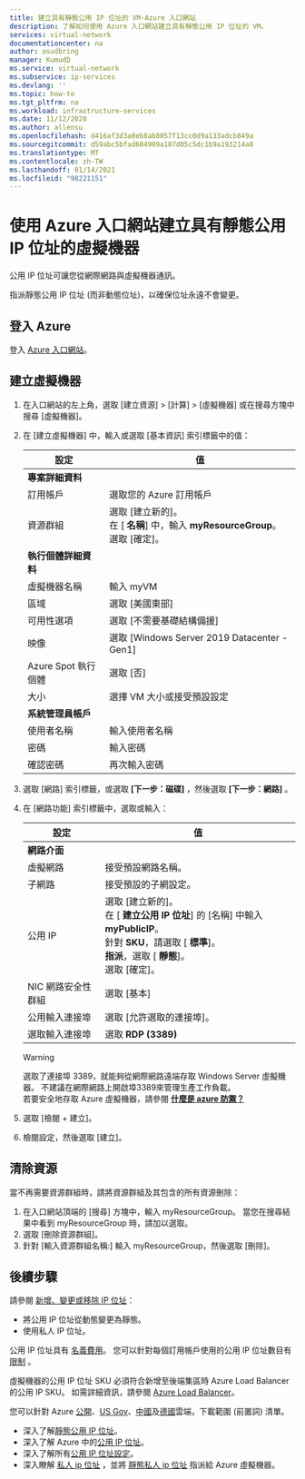 ```yaml
---
title: 建立具有靜態公用 IP 位址的 VM-Azure 入口網站
description: 了解如何使用 Azure 入口網站建立具有靜態公用 IP 位址的 VM。
services: virtual-network
documentationcenter: na
author: asudbring
manager: KumudD
ms.service: virtual-network
ms.subservice: ip-services
ms.devlang: ''
ms.topic: how-to
ms.tgt_pltfrm: na
ms.workload: infrastructure-services
ms.date: 11/12/2020
ms.author: allensu
ms.openlocfilehash: d416af3d3a8eb8ab8057f13cc0d9a133adcb849a
ms.sourcegitcommit: d59abc5bfad604909a107d05c5dc1b9a193214a8
ms.translationtype: MT
ms.contentlocale: zh-TW
ms.lasthandoff: 01/14/2021
ms.locfileid: "98221151"
---
```

# <a name="create-a-virtual-machine-with-a-static-public-ip-address-using-the-azure-portal"></a>使用 Azure 入口網站建立具有靜態公用 IP 位址的虛擬機器

公用 IP 位址可讓您從網際網路與虛擬機器通訊。 

指派靜態公用 IP 位址 (而非動態位址)，以確保位址永遠不會變更。   

## <a name="sign-in-to-azure"></a>登入 Azure

登入 [Azure 入口網站](https://portal.azure.com)。

## <a name="create-a-virtual-machine"></a>建立虛擬機器

1. 在入口網站的左上角，選取 [建立資源] > [計算] > [虛擬機器] 或在搜尋方塊中搜尋 [虛擬機器]。
   
2. 在 [建立虛擬機器] 中，輸入或選取 [基本資訊] 索引標籤中的值：

    | 設定 | 值                                          |
    |-----------------------|----------------------------------|
    | **專案詳細資料** |  |
    | 訂用帳戶 | 選取您的 Azure 訂用帳戶 |
    | 資源群組 | 選取 [建立新的]。 </br> 在 [ **名稱**] 中，輸入 **myResourceGroup**。 </br> 選取 [確定]。 |
    | **執行個體詳細資料** |  |
    | 虛擬機器名稱 | 輸入 myVM |
    | 區域 | 選取 [美國東部] |
    | 可用性選項 | 選取 [不需要基礎結構備援] |
    | 映像 | 選取 [Windows Server 2019 Datacenter - Gen1] |
    | Azure Spot 執行個體 | 選取 [否] |
    | 大小 | 選擇 VM 大小或接受預設設定 |
    | **系統管理員帳戶** |  |
    | 使用者名稱 | 輸入使用者名稱 |
    | 密碼 | 輸入密碼 |
    | 確認密碼 | 再次輸入密碼 |

3. 選取 [網路] 索引標籤，或選取 **[下一步：磁碟]** ，然後選取 **[下一步：網路]** 。
  
4. 在 [網路功能] 索引標籤中，選取或輸入：

    | 設定 | 值 |
    |-|-|
    | **網路介面** |  |
    | 虛擬網路 | 接受預設網路名稱。 |
    | 子網路 | 接受預設的子網設定。 |
    | 公用 IP | 選取 [建立新的]。 </br> 在 [ **建立公用 IP 位址**] 的 [名稱] 中輸入 **myPublicIP**。 </br> 針對 **SKU**，請選取 [ **標準**]。 </br> **指派**，選取 [ **靜態**]。 </br> 選取 [確定]。  |
    | NIC 網路安全性群組 | 選取 [基本]|
    | 公用輸入連接埠 | 選取 [允許選取的連接埠]。 |
    | 選取輸入連接埠 | 選取 **RDP (3389)** |

    > [!WARNING]
    > 選取了連接埠 3389，就能夠從網際網路遠端存取 Windows Server 虛擬機器。 不建議在網際網路上開啟埠3389來管理生產工作負載。 </br> 若要安全地存取 Azure 虛擬機器，請參閱 **[什麼是 azure 防禦？](../bastion/bastion-overview.md)**
   
5. 選取 [檢閱 + 建立]。 
  
6. 檢閱設定，然後選取 [建立]。

## <a name="clean-up-resources"></a>清除資源

當不再需要資源群組時，請將資源群組及其包含的所有資源刪除：

1. 在入口網站頂端的 [搜尋] 方塊中，輸入 myResourceGroup。 當您在搜尋結果中看到 myResourceGroup  時，請加以選取。
2. 選取 [刪除資源群組]。
3. 針對 [輸入資源群組名稱:] 輸入 myResourceGroup，然後選取 [刪除]。

## <a name="next-steps"></a>後續步驟

請參閱 [新增、變更或移除 IP 位址](virtual-network-network-interface-addresses.md)：

* 將公用 IP 位址從動態變更為靜態。
* 使用私人 IP 位址。

公用 IP 位址具有 [名義費用](https://azure.microsoft.com/pricing/details/ip-addresses)。 您可以針對每個訂用帳戶使用的公用 IP 位址數目有 [限制](../azure-resource-manager/management/azure-subscription-service-limits.md?toc=%2fazure%2fvirtual-network%2ftoc.json#azure-resource-manager-virtual-networking-limits) 。

虛擬機器的公用 IP 位址 SKU 必須符合新增至後端集區時 Azure Load Balancer 的公用 IP SKU。 如需詳細資訊，請參閱 [Azure Load Balancer](../load-balancer/skus.md)。

您可以針對 Azure [公開](https://www.microsoft.com/download/details.aspx?id=56519)、[US Gov](https://www.microsoft.com/download/details.aspx?id=57063)、[中國](https://www.microsoft.com/download/details.aspx?id=57062)及[德國](https://www.microsoft.com/download/details.aspx?id=57064)雲端，下載範圍 (前置詞) 清單。

- 深入了解[靜態公用 IP 位址](./public-ip-addresses.md#allocation-method)。
- 深入了解 Azure 中的[公用 IP 位址](./public-ip-addresses.md#public-ip-addresses)。
- 深入了解所有[公用 IP 位址設定](virtual-network-public-ip-address.md#create-a-public-ip-address)。
- 深入瞭解 [私人 ip 位址](./private-ip-addresses.md) ，並將 [靜態私人 ip 位址](virtual-network-network-interface-addresses.md#add-ip-addresses) 指派給 Azure 虛擬機器。
